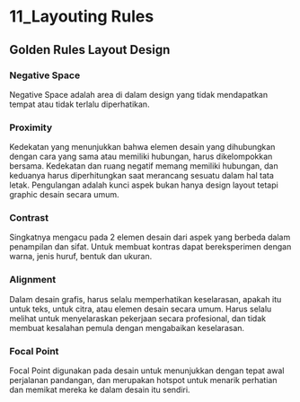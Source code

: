# 11_Layouting Rules

## Golden Rules Layout Design

### Negative Space
Negative Space adalah area di dalam design yang tidak mendapatkan tempat atau tidak terlalu diperhatikan.

### Proximity
Kedekatan yang menunjukkan bahwa elemen desain yang dihubungkan dengan cara yang sama atau memiliki hubungan, harus dikelompokkan bersama.
Kedekatan dan ruang negatif memang memiliki hubungan, dan keduanya harus diperhitungkan saat merancang sesuatu dalam hal tata letak.
Pengulangan adalah kunci aspek bukan hanya design layout tetapi graphic desain secara umum.

### Contrast
Singkatnya mengacu pada 2 elemen desain dari aspek yang berbeda dalam penampilan dan sifat. 
Untuk membuat kontras dapat bereksperimen dengan warna, jenis huruf, bentuk dan ukuran.

### Alignment
Dalam desain grafis, harus selalu memperhatikan keselarasan, apakah itu untuk teks, untuk citra, atau elemen desain secara umum.
Harus selalu melihat untuk menyelaraskan pekerjaan secara profesional, dan tidak membuat kesalahan pemula dengan mengabaikan keselarasan.

### Focal Point
Focal Point digunakan pada desain untuk menunjukkan dengan tepat awal perjalanan pandangan,
dan merupakan hotspot untuk menarik perhatian dan memikat mereka ke dalam desain itu sendiri.
